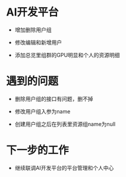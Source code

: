<!--
 * @Author: liusimin
 * @Date: 2020-12-17 18:16:06
 * @LastEditors: your name
 * @LastEditTime: 2020-12-17 18:29:45
 * @Description: file content
-->

# AI开发平台

- 增加删除用户组

- 修改编辑和新增用户

- 添加总览里组群的GPU明显和个人的资源明细

# 遇到的问题

- 删除用户组的接口有问题，删不掉

- 修改用户组入参为name

- 创建用户组之后在列表里资源组name为null

# 下一步的工作

- 继续联调AI开发平台的平台管理和个人中心
